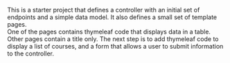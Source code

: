 
This is a starter project that defines a controller with an initial set of endpoints and a simple data model.  It also defines a small set of template pages.  
One of the pages contains thymeleaf code that displays data in a table.   Other pages contain a title only.   The next step is to add thymeleaf code to display a list of courses, 
and a form that allows a user to submit information to the controller.   
